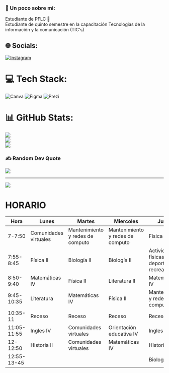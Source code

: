 ###  💫 Un poco sobre mi:
Estudiante de PFLC 🐆<br>Estudiante de quinto semestre en la capacitación Tecnologias de la <br>información y la comunicación (TIC's) <br>


## 🌐 Socials:
[![Instagram](https://img.shields.io/badge/Instagram-%23E4405F.svg?logo=Instagram&logoColor=white)](https://instagram.com/alexiatorres06) 

# 💻 Tech Stack:
![Canva](https://img.shields.io/badge/Canva-%2300C4CC.svg?style=for-the-badge&logo=Canva&logoColor=white) 	![Figma](https://img.shields.io/badge/figma-%23F24E1E.svg?style=for-the-badge&logo=figma&logoColor=white) ![Prezi](https://img.shields.io/badge/Prezi-%23000000.svg?style=for-the-badge&logo=Prezi&logoColor=white)
# 📊 GitHub Stats:
![](https://github-readme-stats.vercel.app/api?username=alexiatorres06&theme=dark&hide_border=false&include_all_commits=false&count_private=false)<br/>
![](https://github-readme-streak-stats.herokuapp.com/?user=alexiatorres06&theme=dark&hide_border=false)<br/>
![](https://github-readme-stats.vercel.app/api/top-langs/?username=alexiatorres06&theme=dark&hide_border=false&include_all_commits=false&count_private=false&layout=compact)

### ✍️ Random Dev Quote
![](https://quotes-github-readme.vercel.app/api?type=horizontal&theme=radical)

---
[![](https://visitcount.itsvg.in/api?id=alexiatorres06&icon=0&color=0)](https://visitcount.itsvg.in)

<!-- Proudly created with GPRM ( https://gprm.itsvg.in ) -->

# HORARIO
| Hora        	| Lunes                  	| Martes                           	| Miercoles                        	| Jueves                                           	| viernes                          	|
|-------------	|------------------------	|----------------------------------	|----------------------------------	|--------------------------------------------------	|----------------------------------	|
| 7-7:50      	| Comunidades  virtuales 	| Mantenimiento y redes de computo 	| Mantenimiento y redes de computo 	| Física II                                        	| Mantenimiento y redes de computo 	|
| 7:55-8:45   	| Física II              	| Biología II                      	| Biología II                      	| Actividades físicas deportivas y  recreativas VI 	| Biología II                      	|
| 8:50-9:40   	| Matemáticas IV         	| Física II                        	| Literatura II                    	| Matemáticas IV                                   	| Matemáticas IV                   	|
| 9:45-10:35  	| Literatura             	| Matemáticas IV                   	| Física II                        	| Mantenimiento y redes de computo                 	| Física II                        	|
| 10:35-11    	| Receso                 	| Receso                           	| Receso                           	| Receso                                           	| Receso                           	|
| 11:05-11:55 	| Ingles IV              	| Comunidades  virtuales           	| Orientación  educativa IV        	| Ingles IV                                        	| Historia II                      	|
| 12-12:50    	| Historia II            	| Comunidades virtuales            	| Matemáticas IV                   	| Historia II                                      	| Literatura II                    	|
| 12:55-13-45 	|                        	|                                  	|                                  	| Biología II                                      	| Ingles IV                        	|
